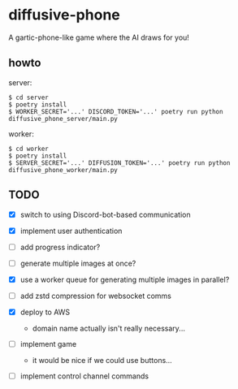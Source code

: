 # diffusive-phone

A gartic-phone-like game where the AI draws for you!

## howto

server:
```
$ cd server
$ poetry install
$ WORKER_SECRET='...' DISCORD_TOKEN='...' poetry run python diffusive_phone_server/main.py
```

worker:
```
$ cd worker
$ poetry install
$ SERVER_SECRET='...' DIFFUSION_TOKEN='...' poetry run python diffusive_phone_worker/main.py
```

## TODO

- [x] switch to using Discord-bot-based communication
- [x] implement user authentication
- [ ] add progress indicator?
- [ ] generate multiple images at once?
- [x] use a worker queue for generating multiple images in parallel?
- [ ] add zstd compression for websocket comms

- [x] deploy to AWS
  - domain name actually isn't really necessary...
- [ ] implement game
  - it would be nice if we could use buttons...
- [ ] implement control channel commands